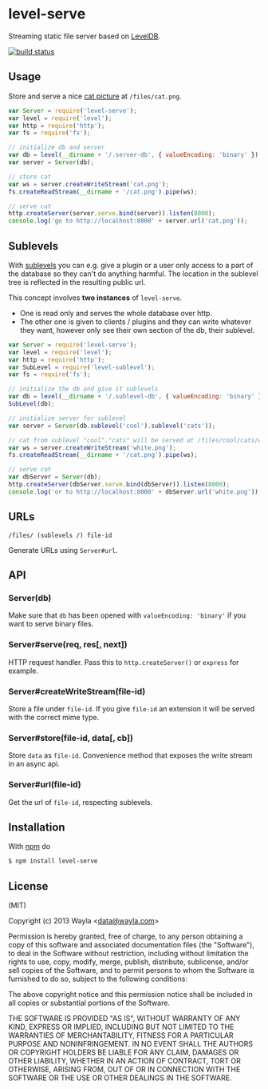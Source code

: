 
# level-serve

Streaming static file server based on
[LevelDB](https://github.com/rvagg/node-levelup).

[![build status](https://secure.travis-ci.org/Wayla/level-serve.png)](http://travis-ci.org/Wayla/level-serve)

## Usage

Store and serve a nice [cat picture](https://github.com/maxogden/cats) at
`/files/cat.png`.

```js
var Server = require('level-serve');
var level = require('level');
var http = require('http');
var fs = require('fs');

// initialize db and server
var db = level(__dirname + '/.server-db', { valueEncoding: 'binary' });
var server = Server(db);

// store cat
var ws = server.createWriteStream('cat.png');
fs.createReadStream(__dirname + '/cat.png').pipe(ws);

// serve cat
http.createServer(server.serve.bind(server)).listen(8000);
console.log('go to http://localhost:8000' + server.url('cat.png'));
```

## Sublevels

With [sublevels](https://github.com/dominictarr/level-sublevel) you can e.g.
give a plugin or a user only access to a part of the database so they can't
do anything harmful. The location in the sublevel tree is reflected in the
resulting public url.

This concept involves **two instances** of `level-serve`.

* One is read only and serves the whole database over http.
* The other one is given to clients / plugins and they can write whatever they
want, however only see their own section of the db, their sublevel.

```js
var Server = require('level-serve');
var level = require('level');
var http = require('http');
var SubLevel = require('level-sublevel');
var fs = require('fs');

// initialize the db and give it sublevels
var db = level(__dirname + '/.sublevel-db', { valueEncoding: 'binary' });
SubLevel(db);

// initialize server for sublevel
var server = Server(db.sublevel('cool').sublevel('cats'));

// cat from sublevel "cool"."cats" will be served at /files/cool/cats/white.png
var ws = server.createWriteStream('white.png');
fs.createReadStream(__dirname + '/cat.png').pipe(ws);

// serve cat
var dbServer = Server(db);
http.createServer(dbServer.serve.bind(dbServer)).listen(8000);
console.log('or to http://localhost:8000' + dbServer.url('white.png'));
```

## URLs

`/files/ (sublevels /) file-id `

Generate URLs using `Server#url`.

## API

### Server(db)

Make sure that `db` has been opened with `valueEncoding: 'binary'` if you want
to serve binary files.

### Server#serve(req, res[, next])

HTTP request handler. Pass this to `http.createServer()` or `express` for
example.

### Server#createWriteStream(file-id)

Store a file under `file-id`. If you give `file-id` an extension it will be
served with the correct mime type.

### Server#store(file-id, data[, cb])

Store `data` as `file-id`. Convenience method that exposes the write stream
in an async api.

### Server#url(file-id)

Get the url of `file-id`, respecting sublevels.

## Installation

With [npm](http://npmjs.org) do

```bash
$ npm install level-serve
```

## License

(MIT)

Copyright (c) 2013 Wayla &lt;data@wayla.com&gt;

Permission is hereby granted, free of charge, to any person obtaining a copy of
this software and associated documentation files (the "Software"), to deal in
the Software without restriction, including without limitation the rights to
use, copy, modify, merge, publish, distribute, sublicense, and/or sell copies
of the Software, and to permit persons to whom the Software is furnished to do
so, subject to the following conditions:

The above copyright notice and this permission notice shall be included in all
copies or substantial portions of the Software.

THE SOFTWARE IS PROVIDED "AS IS", WITHOUT WARRANTY OF ANY KIND, EXPRESS OR
IMPLIED, INCLUDING BUT NOT LIMITED TO THE WARRANTIES OF MERCHANTABILITY,
FITNESS FOR A PARTICULAR PURPOSE AND NONINFRINGEMENT. IN NO EVENT SHALL THE
AUTHORS OR COPYRIGHT HOLDERS BE LIABLE FOR ANY CLAIM, DAMAGES OR OTHER
LIABILITY, WHETHER IN AN ACTION OF CONTRACT, TORT OR OTHERWISE, ARISING FROM,
OUT OF OR IN CONNECTION WITH THE SOFTWARE OR THE USE OR OTHER DEALINGS IN THE
SOFTWARE.
